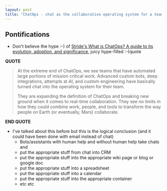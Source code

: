 ```yaml
---
layout: post
title: "ChatOps - chat as the collaborative operating system for a team"
---
```


## Pontifications
 
* Don't believe the hype :-) of [Stride's What is ChatOps? A guide to its evolution, adoption, and significance](https://blog.stride.com/what-is-chatops-a-guide-to-its-evolution-adoption-and-significance-3d647e874781), juicy hype-filled :-)quote

**QUOTE**
<blockquote>
At the extreme end of ChatOps, we see teams that have automated large portions of mission critical work. Advanced custom bots, deep integrations, attempts at AI, and custom engineering have basically turned chat into the operating system for their team.

They are expanding the definition of ChatOps and breaking new ground when it comes to real-time collaboration. They see no limits in how they could combine work, people, and tools to transform the way people on Earth (or eventually, Mars) collaborate.
</blockquote>

**END QUOTE**

* I've talked about this before but this is the logical conclusion (and it could have been done with email instead of chat)
	* Bots/assistants with human help and without human help take chats and
	* put the appropriate stuff from chat into CRM
	* put the appropriate stuff into the appropriate wiki page or blog or google doc
	* put the appropriate stuff into a spreadsheet
	* put the appropriate stuff into a calendar
	* put the appropriate stuff into the appropriate container
	* etc etc
	
	
 